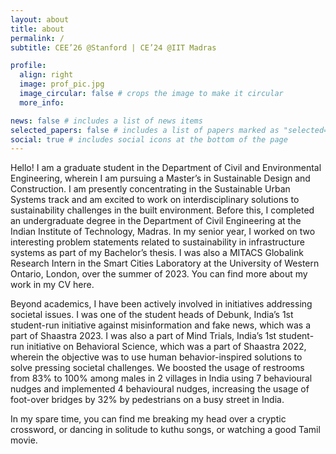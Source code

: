 ```yaml
---
layout: about
title: about
permalink: /
subtitle: CEE’26 @Stanford | CE’24 @IIT Madras

profile:
  align: right
  image: prof_pic.jpg
  image_circular: false # crops the image to make it circular
  more_info: 

news: false # includes a list of news items
selected_papers: false # includes a list of papers marked as "selected={true}"
social: true # includes social icons at the bottom of the page
---
```


Hello! I am a graduate student in the Department of Civil and Environmental Engineering, wherein I am pursuing a Master’s in Sustainable Design and Construction. I am presently concentrating in the Sustainable Urban Systems track and am excited to work on interdisciplinary solutions to sustainability challenges in the built environment. Before this, I completed an undergraduate degree in the Department of Civil Engineering at the Indian Institute of Technology, Madras. In my senior year, I worked on two interesting problem statements related to sustainability in infrastructure systems as part of my Bachelor’s thesis. I was also a MITACS Globalink Research Intern in the Smart Cities Laboratory at the University of Western Ontario, London, over the summer of 2023. You can find more about my work in my CV here.

Beyond academics, I have been actively involved in initiatives addressing societal issues. I was one of the student heads of Debunk, India’s 1st student-run initiative against misinformation and fake news, which was a part of Shaastra 2023. I was also a part of Mind Trials, India’s 1st student-run initiative on Behavioral Science, which was a part of Shaastra 2022, wherein the objective was to use human behavior-inspired solutions to solve pressing societal challenges. We boosted the usage of restrooms from 83% to 100% among males in 2 villages in India using 7 behavioural nudges and implemented 4 behavioural nudges, increasing the usage of foot-over bridges by 32% by pedestrians on a busy street in India.

In my spare time, you can find me breaking my head over a cryptic crossword, or dancing in solitude to kuthu songs, or watching a good Tamil movie.
